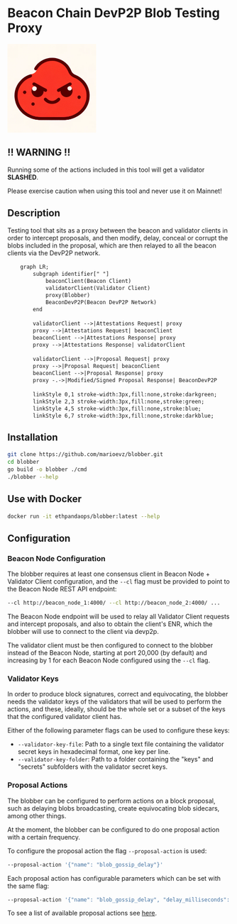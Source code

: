 # Beacon Chain DevP2P Blob Testing Proxy

<img src="blobber_logo.png" width="200" height="200">

## !! WARNING !!

Running some of the actions included in this tool will get a validator **SLASHED**.

Please exercise caution when using this tool and never use it on Mainnet!

## Description

Testing tool that sits as a proxy between the beacon and validator clients in order to intercept proposals, and then modify, delay, conceal or corrupt the blobs included in the proposal, which are then relayed to all the beacon clients via the DevP2P network.

```mermaid
    graph LR;
        subgraph identifier[" "]
            beaconClient(Beacon Client)
            validatorClient(Validator Client)
            proxy(Blobber)
            BeaconDevP2P(Beacon DevP2P Network)
        end

        validatorClient -->|Attestations Request| proxy
        proxy -->|Attestations Request| beaconClient
        beaconClient -->|Attestations Response| proxy
        proxy -->|Attestations Response| validatorClient

        validatorClient -->|Proposal Request| proxy
        proxy -->|Proposal Request| beaconClient
        beaconClient -->|Proposal Response| proxy
        proxy -.->|Modified/Signed Proposal Response| BeaconDevP2P

        linkStyle 0,1 stroke-width:3px,fill:none,stroke:darkgreen;
        linkStyle 2,3 stroke-width:3px,fill:none,stroke:green;
        linkStyle 4,5 stroke-width:3px,fill:none,stroke:blue;
        linkStyle 6,7 stroke-width:3px,fill:none,stroke:darkblue;

```

## Installation

```bash
git clone https://github.com/marioevz/blobber.git
cd blobber
go build -o blobber ./cmd
./blobber --help
```

## Use with Docker

```bash
docker run -it ethpandaops/blobber:latest --help
```

## Configuration

### Beacon Node Configuration
The blobber requires at least one consensus client in Beacon Node + Validator Client configuration, and the `--cl` flag must be provided to point to the Beacon Node REST API endpoint:

```bash
--cl http://beacon_node_1:4000/ --cl http://beacon_node_2:4000/ ...
```

The Beacon Node endpoint will be used to relay all Validator Client requests and intercept proposals, and also to obtain the client's ENR, which the blobber will use to connect to the client via devp2p.

The validator client must be then configured to connect to the blobber instead of the Beacon Node, starting at port 20,000 (by default) and increasing by 1 for each Beacon Node configured using the `--cl` flag.

### Validator Keys

In order to produce block signatures, correct and equivocating, the blobber needs the validator keys of the validators that will be used to perform the actions, and these, ideally, should be the whole set or a subset of the keys that the configured validator client has.

Either of the following parameter flags can be used to configure these keys:
- `--validator-key-file`: Path to a single text file containing the validator secret keys in hexadecimal format, one key per line.
- `--validator-key-folder`: Path to a folder containing the "keys" and "secrets" subfolders with the validator secret keys.

### Proposal Actions

The blobber can be configured to perform actions on a block proposal, such as delaying blobs broadcasting, create equivocating blob sidecars, among other things.

At the moment, the blobber can be configured to do one proposal action with a certain frequency.

To configure the proposal action the flag `--proposal-action` is used:

```bash
--proposal-action '{"name": "blob_gossip_delay"}'
```

Each proposal action has configurable parameters which can be set with the same flag:

```bash
--proposal-action '{"name": "blob_gossip_delay", "delay_milliseconds": 1000}'
```

To see a list of available proposal actions see [here](./proposal_actions/README.md).